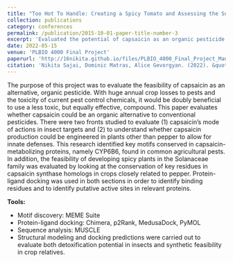 ```yaml
---
title: "Too Hot To Handle: Creating a Spicy Tomato and Assessing the Susceptibility of Common Agricultural Pests to Capsaicin"
collection: publications
category: conferences
permalink: /publication/2015-10-01-paper-title-number-3
excerpt: 'Evaluated the potential of capsaicin as an organic pesticide by characterizing its molecular targets in insect pests in Solanaceae crops through protein-ligand docking and sequence conservation analyses.'
date: 2022-05-15
venue: 'PLBIO 4000 Final Project'
paperurl: 'http://16nikita.github.io/files/PLBIO_4000_Final_Project_Manuscript.pdf'
citation: 'Nikita Sajai, Dominic Matras, Alice Gevorgyan. (2022). &quot;Too Hot To Handle: Creating a Spicy Tomato and Assessing the Susceptibility of Common Agricultural Pests to Capsaicin.&quot; <i>Final Project</i>.'
---
```


The purpose of this project was to evaluate the feasibility of capsaicin as an alternative, organic pesticide. With huge annual crop losses to pests and the toxicity of current pest control chemicals, it would be doubly beneficial to use a less toxic, but equally effective, compound. This paper evaluates whether capsaicin could be an organic alternative to conventional pesticides. There were two fronts studied to evaluate (1) capsaicin’s mode of actions in insect targets and (2) to understand whether capsaicin production could be engineered in plants other than pepper to allow for innate defenses. This research identified key motifs conserved in capsaicin-metabolizing proteins, namely CYP6B6, found in common agricultural pests. In addition, the feasibility of developing spicy plants in the Solanaceae family was evaluated by looking at the conservation of key residues in capsaicin synthase homologs in crops closely related to pepper. Protein-ligand docking was used in both sections in order to identify binding residues and to identify putative active sites in relevant proteins.

**Tools:**
* Motif discovery: MEME Suite
* Protein-ligand docking: Chimera, p2Rank, MedusaDock, PyMOL
* Sequence analysis: MUSCLE
* Structural modeling and docking predictions were carried out to evaluate both detoxification potential in insects and synthetic feasibility in crop relatives.
